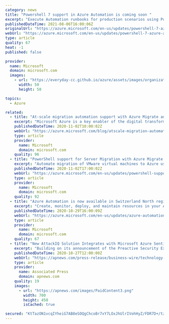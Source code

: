 ```yaml
---
category: news
title: "Powershell 7 support in Azure Automation is coming soon "
excerpt: "Execute Automation runbooks for production scenarios using PowerShell 7.1"
publishedDateTime: 2021-08-06T16:00:06Z
originalUrl: "https://azure.microsoft.com/en-us/updates/powershell-7-azure-automation-coming-soon/"
webUrl: "https://azure.microsoft.com/en-us/updates/powershell-7-azure-automation-coming-soon/"
type: article
quality: 67
heat: -1
published: false

provider:
  name: Microsoft
  domain: microsoft.com
  images:
    - url: "https://everyday-cc.github.io/azure/assets/images/organizations/microsoft.com-50x50.jpg"
      width: 50
      height: 50

topics:
  - Azure

related:
  - title: "At-scale migration automation support with Azure Migrate and Azure PowerShell"
    excerpt: "Microsoft Azure is a key enabler of the digital transformation journey of our customers today. Customers are using Azure to spur business innovation and realizing how running in Azure makes them more resilient, more agile, and more efficient. "
    publishedDateTime: 2020-11-02T10:00:02Z
    webUrl: "https://azure.microsoft.com/blog/atscale-migration-automation-support-with-azure-migrate-and-azure-powershell/"
    type: article
    provider:
      name: Microsoft
      domain: microsoft.com
    quality: 96
  - title: "PowerShell support for Server Migration with Azure Migrate is now generally available"
    excerpt: "Automate migration of VMware virtual machines to Azure using Azure Migrate and Azure PowerShell "
    publishedDateTime: 2020-11-02T17:00:02Z
    webUrl: "https://azure.microsoft.com/en-us/updates/powershell-support-for-server-migration-with-azure-migrate/"
    type: article
    provider:
      name: Microsoft
      domain: microsoft.com
    quality: 92
  - title: "Azure Automation is now available in Switzerland North region"
    excerpt: "Create, monitor, deploy, and maintain resources in your Azure, on-premises, and third-party hybrid cloud environments using highly scalable and reliable process automation and state configuration engines.\n"
    publishedDateTime: 2020-10-29T16:00:09Z
    webUrl: "https://azure.microsoft.com/en-us/updates/azure-automation-in-switzerland-north-region/"
    type: article
    provider:
      name: Microsoft
      domain: microsoft.com
    quality: 67
  - title: "New AttackIQ Solution Integrates with Microsoft Azure Sentinel to Strengthen Cyber Threat Detection and Investigation for Security Customers"
    excerpt: "Building on its announcement of the Preactive Security Exchange (PSE) recently, AttackIQ Ⓡ today announced its integration between the Microsoft Azure Sentinel cloud-native security information and event manager (SIEM) platform and the AttackIQ Security Optimization Platform."
    publishedDateTime: 2020-10-27T12:00:00Z
    webUrl: "https://apnews.com/press-release/business-wire/technology-cybercrime-crime-4bbfcfa0841b4eccb3358b52cb46a4e0"
    type: article
    provider:
      name: Associated Press
      domain: apnews.com
    quality: 19
    images:
      - url: "https://apnews.com/images/PaidContent3.png"
        width: 700
        height: 450
        isCached: true

secured: "KtTazON1vcqIYheiG7AB8eSOQgChcoBr7xY7LOxJhUlrIVohHyZ/FDR7D+/tz8X1Uv/dAfBx3WPvlZ5R4T2sAPaiwnIHDvKRg0qL9jZOXChK7SQV0EBznWqYOLstLijZhmf/DnnI8ViTUCMpIqxzb6N9XzWpieOPqnOj1OZWR1nWGNG2h/LyfkphK46K5aEyaurCLkaM5H58Heh3cMdphc0PsTozPfUzOt1PchIZtwCEb4xgxPXMaWrMxqRwxhOzNC0fIN3DIcYIQ7/JTxZS93d9ncwdBe5HcMY7OKQgYbEuL5+B4TM9TVK+3s5z+o7k7p5r0VBMTBOnAREjErt4tiYoqaU2PKUIVcXkAvJi9V0=;Rn+gDCuU7TapbR7yXtxK+w=="
---
```



